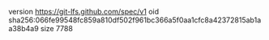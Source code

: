 version https://git-lfs.github.com/spec/v1
oid sha256:066fe99548fc859a810df502f961bc366a5f0aa1cfc8a42372815ab1aa38b4a9
size 7788
